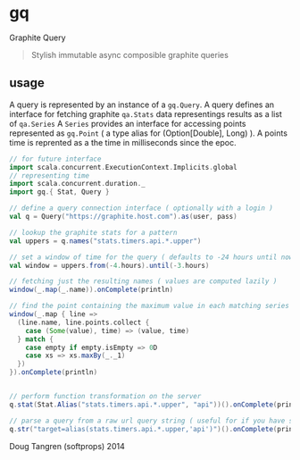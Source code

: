 # gq

Graphite Query

> Stylish immutable async composible graphite queries 


## usage

A query is represented by an instance of a `gq.Query`.
A query defines an interface for fetching graphite `qa.Stats` data representings results as a list of `qa.Series`
A `Series` provides an interface for accessing points represented as `gq.Point` ( a type alias for (Option[Double], Long) ).
A points time is reprented as a the time in milliseconds since the epoc.


```scala
// for future interface
import scala.concurrent.ExecutionContext.Implicits.global
// representing time
import scala.concurrent.duration._
import gq.{ Stat, Query }

// define a query connection interface ( optionally with a login )
val q = Query("https://graphite.host.com").as(user, pass)

// lookup the graphite stats for a pattern 
val uppers = q.names("stats.timers.api.*.upper")

// set a window of time for the query ( defaults to -24 hours until now )
val window = uppers.from(-4.hours).until(-3.hours)

// fetching just the resulting names ( values are computed lazily )
window(_.map(_.name)).onComplete(println)

// find the point containing the maximum value in each matching series
window(_.map { line =>
  (line.name, line.points.collect {
    case (Some(value), time) => (value, time)
  } match {
    case empty if empty.isEmpty => 0D
    case xs => xs.maxBy(_._1)
  })
}).onComplete(println)


// perform function transformation on the server
q.stat(Stat.Alias("stats.timers.api.*.upper", "api"))().onComplete(println)

// parse a query from a raw url query string ( useful for if you have saved queries )
q.str("target=alias(stats.timers.api.*.upper,'api')")().onComplete(println)
```



Doug Tangren (softprops) 2014
